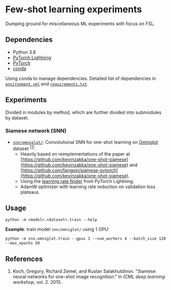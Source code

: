 # Few-shot learning experiments
Dumping ground for miscellaneous ML experiments with focus on FSL.

## Dependencies
- Python 3.8
- [PyTorch Lightning](https://www.pytorchlightning.ai/)
- [PyTorch](https://pytorch.org/)
- [conda](https://github.com/conda/conda)

Using conda to manage dependencies. Detailed list of dependencies in
[`environment.yml`](environment.yml) and [`requirements.txt`](requirements.txt).

## Experiments
Divided in modules by method, which are further divided into submodules by
dataset.

### Siamese network (SNN)
- [`snn/omniglot/`](snn/omniglot/): Convolutional SNN for one-shot learning on
  [Omniglot](https://github.com/brendenlake/omniglot) dataset
  <sup>[[1](#references)]</sup>.
  - Heavily based on reimplementations of the paper at
    [https://github.com/kevinzakka/one-shot-siamese](https://github.com/kevinzakka/one-shot-siamese) and
    [https://github.com/fangpin/siamese-pytorch](https://github.com/kevinzakka/one-shot-siamese).
  - Using the [learning rate
    finder](https://pytorch-lightning.readthedocs.io/en/latest/lr_finder.html)
    from PyTorch Lightning.
  - AdamW optimizer with learning rate reduction on validation loss
    plateaus.

## Usage
```shell
python -m <model>.<dataset>.train --help
```

**Example**: train model `snn/omniglot/` using 1 GPU:
```shell
python -m snn.omniglot.train --gpus 1 --num_workers 4 --batch_size 128 --max_epochs 50
```

## References
1. Koch, Gregory, Richard Zemel, and Ruslan Salakhutdinov. "Siamese
neural networks for one-shot image recognition." In *ICML deep learning
workshop*, vol. 2. 2015.
